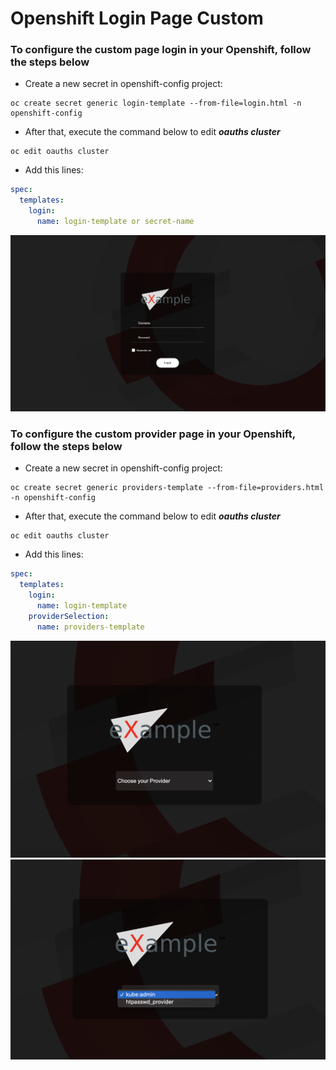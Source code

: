 # Openshift Login Page Custom


### To configure the custom page login in your Openshift, follow the steps below

- Create a new secret in openshift-config project:

```shell
oc create secret generic login-template --from-file=login.html -n openshift-config
```

- After that, execute the command below to edit ***oauths cluster***
```shell
oc edit oauths cluster
```

- Add this lines:
```yaml
spec:
  templates:
    login:
      name: login-template or secret-name
```

![Openshift Console Login](images/ocp-console-custom.png)


### To configure the custom provider page in your Openshift, follow the steps below

- Create a new secret in openshift-config project:

```shell
oc create secret generic providers-template --from-file=providers.html -n openshift-config
```

- After that, execute the command below to edit ***oauths cluster***
```shell
oc edit oauths cluster
```

- Add this lines:
```yaml
spec:
  templates:
    login:
      name: login-template
    providerSelection:
      name: providers-template
```

![Openshift Provider Select](images/ocp-provider-custom-01.png)
![Openshift Provider Select](images/ocp-provider-custom-02.png)

